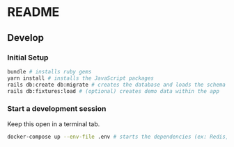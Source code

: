# README

## Develop

### Initial Setup

```bash
bundle # installs ruby gems
yarn install # installs the JavaScript packages
rails db:create db:migrate # creates the database and loads the schema
rails db:fixtures:load # (optional) creates demo data within the app
```

### Start a development session

Keep this open in a terminal tab.

```bash
docker-compose up --env-file .env # starts the dependencies (ex: Redis, PostgreSQL)
```
